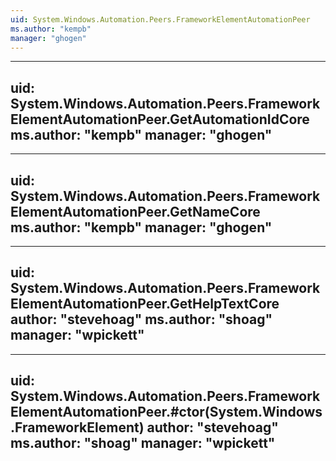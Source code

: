 ```yaml
---
uid: System.Windows.Automation.Peers.FrameworkElementAutomationPeer
ms.author: "kempb"
manager: "ghogen"
---
```


---
uid: System.Windows.Automation.Peers.FrameworkElementAutomationPeer.GetAutomationIdCore
ms.author: "kempb"
manager: "ghogen"
---

---
uid: System.Windows.Automation.Peers.FrameworkElementAutomationPeer.GetNameCore
ms.author: "kempb"
manager: "ghogen"
---

---
uid: System.Windows.Automation.Peers.FrameworkElementAutomationPeer.GetHelpTextCore
author: "stevehoag"
ms.author: "shoag"
manager: "wpickett"
---

---
uid: System.Windows.Automation.Peers.FrameworkElementAutomationPeer.#ctor(System.Windows.FrameworkElement)
author: "stevehoag"
ms.author: "shoag"
manager: "wpickett"
---
